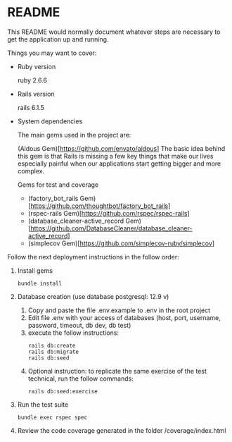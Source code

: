 # README

This README would normally document whatever steps are necessary to get the
application up and running.

Things you may want to cover:

* Ruby version

  ruby 2.6.6

* Rails version

  rails 6.1.5

* System dependencies
  
  The main gems used in the project are:

  (Aldous Gem)[https://github.com/envato/aldous]
  The basic idea behind this gem is that Rails is missing a few key things that make our lives especially painful when our applications start getting bigger and more complex.

  Gems for test and coverage
  * (factory_bot_rails Gem)[https://github.com/thoughtbot/factory_bot_rails] 
  * (rspec-rails Gem)[https://github.com/rspec/rspec-rails] 
  * (database_cleaner-active_record Gem)[https://github.com/DatabaseCleaner/database_cleaner-active_record] 
  * (simplecov Gem)[https://github.com/simplecov-ruby/simplecov] 
  
Follow the next deployment instructions in the follow order:

  1. Install gems
    
     ```
     bundle install
  2. Database creation (use database postgresql: 12.9 v)
     1. Copy and paste the file .env.example to .env in the root project
     2. Edit file .env with your access of databases (host, port, username, password, timeout, db dev, db test)
     3. execute the follow instructions:
        ```
        rails db:create
        rails db:migrate
        rails db:seed
     4. Optional instruction: to replicate the same exercise of the test technical, run the follow commands:
        ```
        rails db:seed:exercise
     
  3. Run the test suite
  
      ```
      bundle exec rspec spec

  4. Review the code coverage generated in the folder /coverage/index.html 
